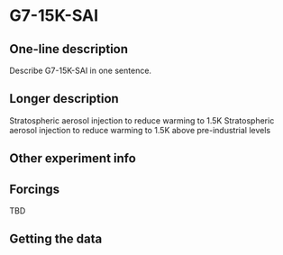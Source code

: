 <!--- This file contains a number of sections -->
<!--- They are bounded by comments like this -->
<!--- Do not edit these sections by hand -->
<!--- Start title -->
# G7-15K-SAI
<!--- End title -->

## One-line description

<!--- Start one-line-description -->
Describe G7-15K-SAI in one sentence.
<!--- End one-line-description -->

## Longer description

<!--- Start longer-description -->
Stratospheric aerosol injection to reduce warming to 1.5K
 Stratospheric aerosol injection to reduce warming to 1.5K above pre-industrial levels
<!--- End longer-description -->

## Other experiment info

<!--- Start other-experiment-info -->
<!--- End other-experiment-info -->

## Forcings

<!--- Start forcings -->
TBD
<!--- End forcings -->

## Getting the data

<!--- TODO: auto-generate this -->
